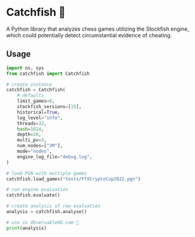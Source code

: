 # Catchfish 🐳
A Python library that analyzes chess games utilizing the Stockfish engine, which could potentially detect circumstantial evidence of cheating. 

## Usage

```python
import os, sys
from catchfish import Catchfish

# create instance
catchfish = Catchfish(
    # defaults
    limit_games=0,
    stockfish_versions=[15],
    historical=True,
    log_level="info",
    threads=32,
    hash=1024,
    depth=20,
    multi_pv=3,
    num_nodes=["3M"],
    mode="nodes",
    engine_log_file="debug.log",
)

# load PGN with multiple games
catchfish.load_games("tests/FTXCryptoCup2022.pgn")

# run engine evaluation
catchfish.evaluate()

# create analysis of raw evaluation
analysis = catchfish.analyse()

# use in ObservableHQ.com 🐳
print(analysis)

```
